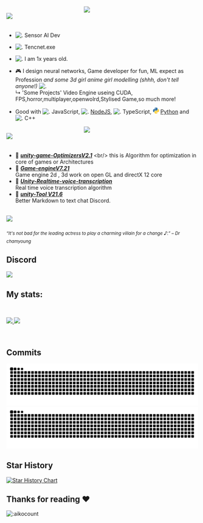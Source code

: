 #
<div>
<img src="https://i.imgur.com/fgSLbeG.png" width="300" align="right" />
<br/>
<img src="https://i.imgur.com/ePNxq4P.png" width="500" />
<br/>
<br/>
  
- <img src="https://i.imgur.com/3KyfuCu.png" alt="." width="16" height="16"/> Sensor AI Dev  
- <img src="https://i.imgur.com/SuSbRGN.png" alt="." width="16" height="16"/> Tencnet.exe
- <img src="https://i.imgur.com/a2KhTyR.gif" alt="."  width="16" height="16" /> I am 1x years old. 
- 🎮 I design neural networks, Game developer for fun, ML expect as Profession *and some 3d girl anime girl modelling (shhh, don't tell anyone!)* <img src="https://i.imgur.com/YN1z4ON.png" alt="."/>    
  ↳ 'Some Projects' Video Engine useing CUDA, FPS,horror,multiplayer,openwolrd,Stylised Game,so much more!

- Good with <img src="[https://i.imgur.com/Xjb867j.png](https://user-images.githubusercontent.com/833642/36984493-9f340464-205a-11e8-9d93-bddc0a5793ec.png)" alt="." width="16" height="16"/> JavaScript, <img src="https://i.imgur.com/eZxBcrA.png" alt="." width="16" height="16"/> [NodeJS](https://nodejs.org/), <img src="https://www.typescriptlang.org/favicon-32x32.png" alt="." width="16" height="16"/> TypeScript, <img src="https://raw.githubusercontent.com/brand-icons/brands/66a515d0afc1bdf9cd308a9ae8d85e1bd23a4d97/icons/color/python.svg" alt="." width="16" height="16"/> [Python](https://www.python.org/) and <img src="https://i.imgur.com/qgdFuhG.png" alt="." width="16" height="16"/> C++

<img src="https://i.imgur.com/5L7IfBu.png" width="300" align="right" />
<br/>
<img src="https://i.imgur.com/LJ02f8h.png" width="500" />
<br/>
<br/>
  
- 📗 [***unity-game-OptimizersV2.1***]([https://github.com/InboraStudio/unity-game-Optimizers](https://github.com/InboraStudio/unity-game-Optimizers)3) <br/>
  this is Algorithm for optimization in core of games or Architectures 
- 📘 [***Game-engineV7.21***](https://github.com/InboraStudio/Game-engine-) <br/>
  Game engine 2d , 3d work on open GL and directX 12 core
- 📙 [***Unity-Realtime-voice-transcription***](https://github.com/InboraStudio/Unity-Realtime-voice-transcription) <br/>
  Real time voice transcription algorithm 
- 📕 [***unity-Tool V21.6***](https://github.com/InboraStudio/unity-Tool) <br/>
  Better Markdown to text chat Discord.

<br/>
<img src="https://i.imgur.com/JgHTZVd.gif" width="500" /><br/>

<sub>  *“It's not bad for the leading actress to play a charming villain for a change ♪.” – Dr chamyoung* </sub>
</div>

## Discord
<a href="https://discord.com/users/1090224458549182546"  align="left">
    <img src="https://lanyard.cnrad.dev/api/1090224458549182546?theme=light&bg=F4BFC7&borderRadius=15px&animated=true&idleMessage=On%20the%20sky%20there%20is%20an%20angel%20in%20somewhere%20(.%20%E2%9D%9B%20%E1%B4%97%20%E2%9D%9B.)">
  </a>

## My stats:

<br/>
<p align="left">
  <a href="/">
  <img width="49.5%" src="https://github-readme-stats.vercel.app/api?username=aiko-chan-ai&theme=dracula&show_icons=true" />
    <img width="49.5%" src="https://github-readme-streak-stats.herokuapp.com/?user=aiko-chan-ai&theme=dracula&hide_border=true" />
  </a>
</p>
<br>

## Commits

![github contribution grid snake animation](https://raw.githubusercontent.com/aiko-chan-ai/aiko-chan-ai/output/github-contribution-grid-snake-dark.svg#gh-dark-mode-only)![github contribution grid snake animation](https://raw.githubusercontent.com/aiko-chan-ai/aiko-chan-ai/output/github-contribution-grid-snake.svg#gh-light-mode-only)

## Star History

[![Star History Chart](https://api.star-history.com/svg?repos=aiko-chan-ai/DiscordBotClient,aiko-chan-ai/discord.js-selfbot-v13&type=Date)](https://star-history.com/#aiko-chan-ai/DiscordBotClient&aiko-chan-ai/discord.js-selfbot-v13&Date)


## Thanks for reading ❤️

![:aikocount](https://count.getloli.com/get/@aiko-chan-ai?theme=rule34)
